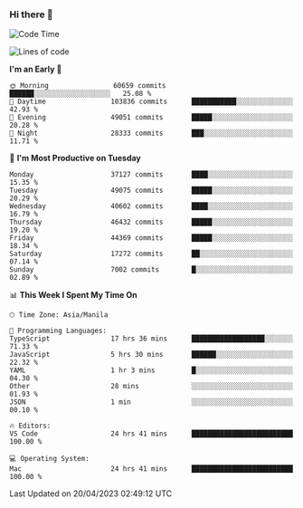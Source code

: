 ### Hi there 👋

<!--START_SECTION:waka-->
![Code Time](http://img.shields.io/badge/Code%20Time-3%2C863%20hrs%2040%20mins-blue)

![Lines of code](https://img.shields.io/badge/From%20Hello%20World%20I%27ve%20Written-99.5%20million%20lines%20of%20code-blue)

**I'm an Early 🐤** 

```text
🌞 Morning                60659 commits       ██████░░░░░░░░░░░░░░░░░░░   25.08 % 
🌆 Daytime                103836 commits      ███████████░░░░░░░░░░░░░░   42.93 % 
🌃 Evening                49051 commits       █████░░░░░░░░░░░░░░░░░░░░   20.28 % 
🌙 Night                  28333 commits       ███░░░░░░░░░░░░░░░░░░░░░░   11.71 % 
```
📅 **I'm Most Productive on Tuesday** 

```text
Monday                   37127 commits       ████░░░░░░░░░░░░░░░░░░░░░   15.35 % 
Tuesday                  49075 commits       █████░░░░░░░░░░░░░░░░░░░░   20.29 % 
Wednesday                40602 commits       ████░░░░░░░░░░░░░░░░░░░░░   16.79 % 
Thursday                 46432 commits       █████░░░░░░░░░░░░░░░░░░░░   19.20 % 
Friday                   44369 commits       █████░░░░░░░░░░░░░░░░░░░░   18.34 % 
Saturday                 17272 commits       ██░░░░░░░░░░░░░░░░░░░░░░░   07.14 % 
Sunday                   7002 commits        █░░░░░░░░░░░░░░░░░░░░░░░░   02.89 % 
```


📊 **This Week I Spent My Time On** 

```text
🕑︎ Time Zone: Asia/Manila

💬 Programming Languages: 
TypeScript               17 hrs 36 mins      ██████████████████░░░░░░░   71.33 % 
JavaScript               5 hrs 30 mins       ██████░░░░░░░░░░░░░░░░░░░   22.32 % 
YAML                     1 hr 3 mins         █░░░░░░░░░░░░░░░░░░░░░░░░   04.30 % 
Other                    28 mins             ░░░░░░░░░░░░░░░░░░░░░░░░░   01.93 % 
JSON                     1 min               ░░░░░░░░░░░░░░░░░░░░░░░░░   00.10 % 

🔥 Editors: 
VS Code                  24 hrs 41 mins      █████████████████████████   100.00 % 

💻 Operating System: 
Mac                      24 hrs 41 mins      █████████████████████████   100.00 % 
```


 Last Updated on 20/04/2023 02:49:12 UTC
<!--END_SECTION:waka-->


<!--
**rad182/rad182** is a ✨ _special_ ✨ repository because its `README.md` (this file) appears on your GitHub profile.

Here are some ideas to get you started:

- 🔭 I’m currently working on ...
- 🌱 I’m currently learning ...
- 👯 I’m looking to collaborate on ...
- 🤔 I’m looking for help with ...
- 💬 Ask me about ...
- 📫 How to reach me: ...
- 😄 Pronouns: ...
- ⚡ Fun fact: ...
-->
